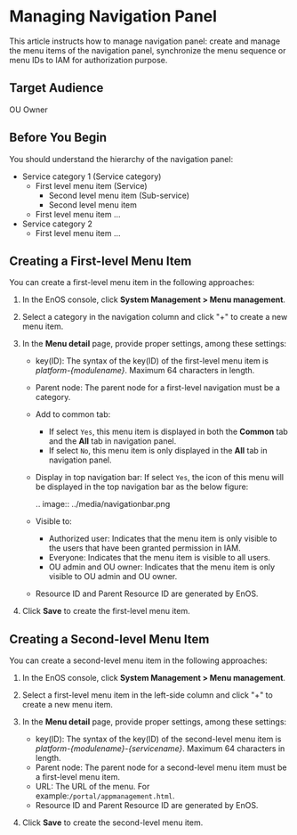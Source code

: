 # Managing Navigation Panel

This article instructs how to manage navigation panel: create and manage the menu items of the navigation panel, synchronize the menu sequence or menu IDs to IAM for authorization purpose.


## Target Audience

   OU Owner

## Before You Begin

You should understand the hierarchy of the navigation panel:

 - Service category 1 (Service category)
   + First level menu item (Service)
     - Second level menu item (Sub-service)
     - Second level menu item
   + First level menu item
     ...
 - Service category 2
   + First level menu item
     ...


## Creating a First-level Menu Item

You can create a first-level menu item in the following approaches:

1. In the EnOS console, click **System Management > Menu management**.

2. Select a category in the navigation column and click "+" to create a new menu item.

3. In the **Menu detail** page, provide proper settings, among these settings:

   - key(ID): The syntax of the key(ID) of the first-level menu item is _platform-{modulename}_. Maximum 64 characters in length.
   - Parent node: The parent node for a first-level navigation must be a category.
   - Add to common tab:
     + If select `Yes`, this menu item is displayed in both the **Common** tab and the **All** tab in navigation panel.
     + If select `No`, this menu item is only displayed in the **All** tab in navigation panel.
   - Display in top navigation bar: If select `Yes`, the icon of this menu will be displayed in the top navigation bar as the below figure:

     .. image:: ../media/navigationbar.png

   - Visible to:
     + Authorized user: Indicates that the menu item is only visible to the users that have been granted permission in IAM.
     + Everyone: Indicates that the menu item is visible to all users.
     + OU admin and OU owner: Indicates that the menu item is only visible to OU admin and OU owner.  
   - Resource ID and Parent Resource ID are generated by EnOS.

4. Click **Save** to create the first-level menu item.


## Creating a Second-level Menu Item

You can create a second-level menu item in the following approaches:

1. In the EnOS console, click **System Management > Menu management**.

2. Select a first-level menu item in the left-side column and click "+" to create a new menu item.

3. In the **Menu detail** page, provide proper settings, among these settings:

   - key(ID): The syntax of the key(ID) of the second-level menu item is _platform-{modulename}-{servicename}_. Maximum 64 characters in length.
   - Parent node: The parent node for a second-level menu item must be a first-level menu item.
   - URL: The URL of the menu. For example:`/portal/appmanagement.html`.
   - Resource ID and Parent Resource ID are generated by EnOS.
   
4. Click **Save** to create the second-level menu item.
